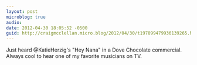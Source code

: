 ```yaml
---
layout: post
microblog: true
audio: 
date: 2012-04-30 18:05:52 -0500
guid: http://craigmcclellan.micro.blog/2012/04/30/t197099479936139265.html
---
```

Just heard @KatieHerzig's "Hey Nana" in a Dove Chocolate commercial. Always cool to hear one of my favorite musicians on TV.

